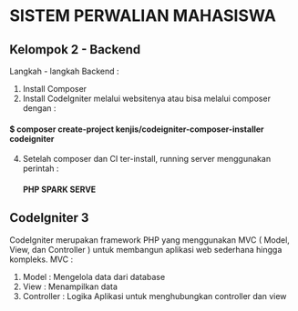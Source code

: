 
# SISTEM PERWALIAN MAHASISWA 

## Kelompok 2 - Backend

Langkah - langkah Backend :
1. Install Composer
2. Install CodeIgniter melalui websitenya atau bisa melalui composer dengan :
#### $ composer create-project kenjis/codeigniter-composer-installer codeigniter ####
4. Setelah composer dan CI ter-install, running server menggunakan perintah :
   #### PHP SPARK SERVE ###

## CodeIgniter 3 ##
CodeIgniter merupakan framework PHP yang menggunakan MVC ( Model, View, dan Controller ) untuk membangun aplikasi web sederhana hingga kompleks.
MVC :
1. Model : Mengelola data dari database
2. View : Menampilkan data
3. Controller : Logika Aplikasi untuk menghubungkan controller dan view


